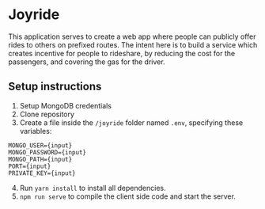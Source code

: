 # Joyride
This application serves to create a web app where people can publicly offer rides to others on prefixed routes. The intent here is to build a service which creates incentive for people to rideshare, by reducing the cost for the passengers, and covering the gas for the driver. 

## Setup instructions
1. Setup MongoDB credentials
2. Clone repository
3. Create a file inside the `/joyride` folder named `.env`, specifying these variables:
```
MONGO_USER={input}
MONGO_PASSWORD={input}
MONGO_PATH={input}
PORT={input}
PRIVATE_KEY={input}
``` 
4. Run `yarn install` to install all dependencies.
5. `npm run serve` to compile the client side code and start the server.